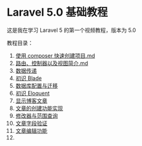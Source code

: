 # Laravel 5.0 基础教程

这是我在学习 Laravel 5 的第一个视频教程，版本为 5.0

教程目录：

1. [使用 composer 快速创建项目.md](https://github.com/ihuangmx/lara5fun/blob/master/1.%20使用%20composer%20快速创建项目.md)
2. [路由、控制器以及视图简介.md](https://github.com/ihuangmx/lara5fun/blob/master/2.路由、控制器以及视图简介.md)
3. [数据传递](https://github.com/ihuangmx/lara5fun/blob/master/3.数据传递.md)
4. [初识 Blade](https://github.com/ihuangmx/lara5fun/blob/master/4.初识%20Blade.md)
5. [数据库配置与迁移]()
6. [初识 Eloquent]()
7. [显示博客文章]()
8. [文章的创建功能实现]()
9. [修改器与范围查询]()
10. [文章字段验证]()
11. [文章编辑功能]()
12. 